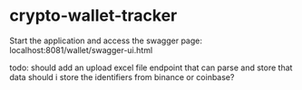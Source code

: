 # crypto-wallet-tracker

Start the application and access the swagger page: localhost:8081/wallet/swagger-ui.html


todo: should add an upload excel file endpoint that can parse and store that data
should i store the identifiers from binance or coinbase?